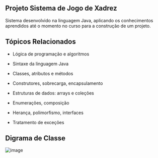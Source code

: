 ## Projeto Sistema de Jogo de Xadrez

Sistema desenvolvido na linguagem Java, aplicando os conhecimentos aprendidos até o momento no curso para a construção de um projeto.

## Tópicos Relacionados

- Lógica de programação e algoritmos

- Sintaxe da linguagem Java

- Classes, atributos e métodos

- Construtores, sobrecarga, encapsulamento

- Estruturas de dados: arrays e coleções

- Enumerações, composição

- Herança, polimorfismo, interfaces

- Tratamento de exceções

## Digrama de Classe

![image](https://github.com/gefersonholdorf/chess-system-java/assets/68699314/07d1f995-9229-44df-aa85-c204e421fa34)




